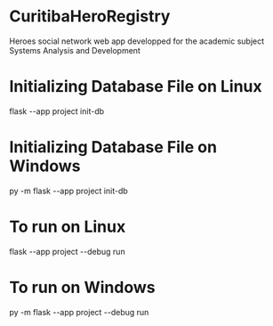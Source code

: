 # CuritibaHeroRegistry
Heroes social network web app developped for the academic subject Systems Analysis and Development

# Initializing Database File on Linux
flask --app project init-db

# Initializing Database File on Windows
py -m flask --app project init-db

# To run on Linux
flask --app project --debug run

# To run on Windows
py -m flask --app project --debug run
